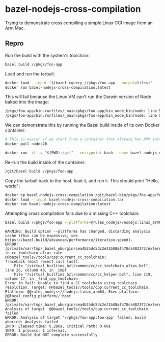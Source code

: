 # bazel-nodejs-cross-compilation

Trying to demonstrate cross compiling a simple Linux OCI image from an Arm Mac.

## Repro

Run the build with the system's toolchain:

```bash
bazel build //pkgs/foo-app
```

Load and run the tarball:

```bash
docker load --input "$(bazel cquery //pkgs/foo-app --output=files)"
docker run bazel-nodejs-cross-compilation:latest
```

This will fail because the Linux VM can't run the Darwin version of Node baked into the image:

```bash
/pkgs/foo-app/bin.runfiles/_main/pkgs/foo-app/bin_node_bin/node: line 5: /pkgs/foo-app/bin.runfiles/_main/../rules_nodejs~~node~nodejs_darwin_arm64/bin/nodejs/bin/node: cannot execute binary file: Exec format error
/pkgs/foo-app/bin.runfiles/_main/pkgs/foo-app/bin_node_bin/node: line 5: /pkgs/foo-app/bin.runfiles/_main/../rules_nodejs~~node~nodejs_darwin_arm64/bin/nodejs/bin/node: Success
```

We can demonstrate this by running the Bazel build inside of its own Docker container:

```bash
# This is easier if we start from a container that already has NPM installed
docker pull node:20

docker run -it -v "$(PWD):/git" --entrypoint bash --name bazel-nodejs-cross-compilation node:20
```

Re-run the build inside of the container:

```bash
/git/bazel build //pkgs/foo-app
```

Copy the tarball back to the host, load it, and run it. This should print "Hello, world":

```bash
docker cp bazel-nodejs-cross-compilation:/git/bazel-bin/pkgs/foo-app/foo-app/tarball.tar bazel-nodejs-cross-compilation.tar
docker load --input bazel-nodejs-cross-compilation.tar
docker run bazel-nodejs-cross-compilation:latest
```

Attempting cross compilation fails due to a missing C++ toolchain:

```bash
bazel build //pkgs/foo-app --platforms=@rules_nodejs//nodejs:linux_arm64
```

```
WARNING: Build option --platforms has changed, discarding analysis cache (this can be expensive, see https://bazel.build/advanced/performance/iteration-speed).
ERROR: /private/var/tmp/_bazel_wburgin/cea4b2bdc5dc2e21b88af478da402372/external/bazel_tools/tools/cpp/BUILD:58:19: in cc_toolchain_alias rule @@bazel_tools//tools/cpp:current_cc_toolchain:
Traceback (most recent call last):
	File "/virtual_builtins_bzl/common/cc/cc_toolchain_alias.bzl", line 26, column 48, in _impl
	File "/virtual_builtins_bzl/common/cc/cc_helper.bzl", line 219, column 17, in _find_cpp_toolchain
Error in fail: Unable to find a CC toolchain using toolchain resolution. Target: @@bazel_tools//tools/cpp:current_cc_toolchain, Platform: @@rules_nodejs~//nodejs:linux_arm64, Exec platform: @@local_config_platform//:host
ERROR: /private/var/tmp/_bazel_wburgin/cea4b2bdc5dc2e21b88af478da402372/external/bazel_tools/tools/cpp/BUILD:58:19: Analysis of target '@@bazel_tools//tools/cpp:current_cc_toolchain' failed
ERROR: Analysis of target '//pkgs/foo-app:foo-app' failed; build aborted: Analysis failed
INFO: Elapsed time: 0.296s, Critical Path: 0.00s
INFO: 1 process: 1 internal.
ERROR: Build did NOT complete successfully
```
